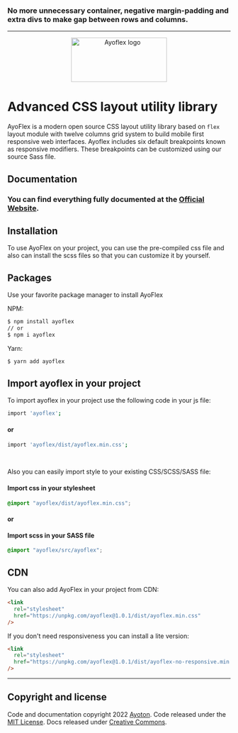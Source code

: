 ### No more unnecessary container, negative margin-padding and extra divs to make gap between rows and columns.

---

<p align="center">
  <a href="https://ayoflex.com/">
    <img src="https://ayoflex.com/ayoflex.png" alt="Ayoflex logo" width="216" height="100">
  </a>
</p>

# Advanced CSS layout utility library

AyoFlex is a modern open source CSS layout utility library based on `flex` layout module with twelve columns grid system to build mobile first responsive web interfaces. Ayoflex includes six default breakpoints known as responsive modifiers. These breakpoints can be customized using our source Sass file.

## Documentation

### You can find everything fully documented at the [Official Website](https://ayoflex.com).

## Installation

To use AyoFlex on your project, you can use the pre-compiled css file and also can install the scss files so that you can customize it by yourself.

## Packages

Use your favorite package manager to install AyoFlex

NPM:

```bash
$ npm install ayoflex
// or
$ npm i ayoflex
```

Yarn:

```bash
$ yarn add ayoflex
```

## Import ayoflex in your project

To import ayoflex in your project use the following code in your js file:

```bash
import 'ayoflex';
```

#### or

```bash
import 'ayoflex/dist/ayoflex.min.css';
```

<br>

Also you can easily import style to your existing CSS/SCSS/SASS file:

#### Import css in your stylesheet

```css
@import "ayoflex/dist/ayoflex.min.css";
```

#### or

#### Import scss in your SASS file

```scss
@import "ayoflex/src/ayoflex";
```

## CDN

You can also add AyoFlex in your project from CDN:

```html
<link
  rel="stylesheet"
  href="https://unpkg.com/ayoflex@1.0.1/dist/ayoflex.min.css"
/>
```

If you don't need responsiveness you can install a lite version:

```html
<link
  rel="stylesheet"
  href="https://unpkg.com/ayoflex@1.0.1/dist/ayoflex-no-responsive.min.css"
/>
```

---

## Copyright and license

Code and documentation copyright 2022 [Ayoton](https://ayoton.com). Code released under the [MIT License](https://github.com/ayoton/ayoflex/blob/main/LICENSE). Docs released under [Creative Commons](https://creativecommons.org/licenses/by/3.0/).
